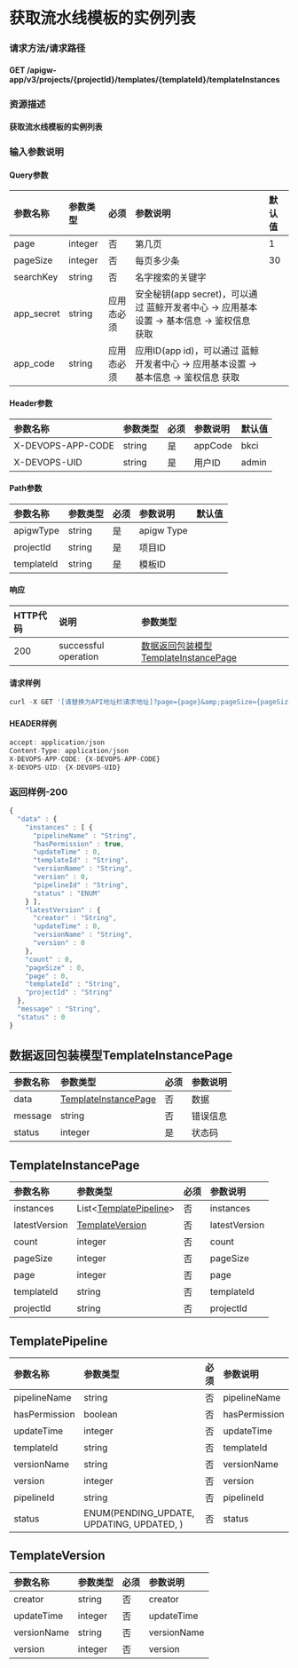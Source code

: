 # 获取流水线模板的实例列表

### 请求方法/请求路径

#### GET  /apigw-app/v3/projects/{projectId}/templates/{templateId}/templateInstances

### 资源描述

#### 获取流水线模板的实例列表

### 输入参数说明

#### Query参数

| 参数名称 | 参数类型 | 必须 | 参数说明 | 默认值 |
| :--- | :--- | :--- | :--- | :--- |
| page | integer | 否 | 第几页 | 1 |
| pageSize | integer | 否 | 每页多少条 | 30 |
| searchKey | string | 否 | 名字搜索的关键字 |  |
| app\_secret | string | 应用态必须 | 安全秘钥\(app secret\)，可以通过 蓝鲸开发者中心 -&gt; 应用基本设置 -&gt; 基本信息 -&gt; 鉴权信息 获取 |  |
| app\_code | string | 应用态必须 | 应用ID\(app id\)，可以通过 蓝鲸开发者中心 -&gt; 应用基本设置 -&gt; 基本信息 -&gt; 鉴权信息 获取 |  |

#### Header参数

| 参数名称 | 参数类型 | 必须 | 参数说明 | 默认值 |
| :--- | :--- | :--- | :--- | :--- |
| X-DEVOPS-APP-CODE | string | 是 | appCode | bkci |
| X-DEVOPS-UID | string | 是 | 用户ID | admin |

#### Path参数

| 参数名称 | 参数类型 | 必须 | 参数说明 | 默认值 |
| :--- | :--- | :--- | :--- | :--- |
| apigwType | string | 是 | apigw Type |  |
| projectId | string | 是 | 项目ID |  |
| templateId | string | 是 | 模板ID |  |

#### 响应

| HTTP代码 | 说明 | 参数类型 |
| :--- | :--- | :--- |
| 200 | successful operation | [数据返回包装模型TemplateInstancePage](huo-qu-liu-shui-xian-mo-ban-de-shi-li-lie-biao.md) |

#### 请求样例

```javascript
curl -X GET '[请替换为API地址栏请求地址]?page={page}&amp;pageSize={pageSize}&amp;searchKey={searchKey}&amp;app_secret={app_secret}&amp;app_code={app_code}'
```

#### HEADER样例

```javascript
accept: application/json
Content-Type: application/json
X-DEVOPS-APP-CODE: {X-DEVOPS-APP-CODE}
X-DEVOPS-UID: {X-DEVOPS-UID}
```

### 返回样例-200

```javascript
{
  "data" : {
    "instances" : [ {
      "pipelineName" : "String",
      "hasPermission" : true,
      "updateTime" : 0,
      "templateId" : "String",
      "versionName" : "String",
      "version" : 0,
      "pipelineId" : "String",
      "status" : "ENUM"
    } ],
    "latestVersion" : {
      "creator" : "String",
      "updateTime" : 0,
      "versionName" : "String",
      "version" : 0
    },
    "count" : 0,
    "pageSize" : 0,
    "page" : 0,
    "templateId" : "String",
    "projectId" : "String"
  },
  "message" : "String",
  "status" : 0
}
```

## 数据返回包装模型TemplateInstancePage

| 参数名称 | 参数类型 | 必须 | 参数说明 |
| :--- | :--- | :--- | :--- |
| data | [TemplateInstancePage](huo-qu-liu-shui-xian-mo-ban-de-shi-li-lie-biao.md) | 否 | 数据 |
| message | string | 否 | 错误信息 |
| status | integer | 是 | 状态码 |

## TemplateInstancePage

| 参数名称 | 参数类型 | 必须 | 参数说明 |
| :--- | :--- | :--- | :--- |
| instances | List&lt;[TemplatePipeline](huo-qu-liu-shui-xian-mo-ban-de-shi-li-lie-biao.md)&gt; | 否 | instances |
| latestVersion | [TemplateVersion](huo-qu-liu-shui-xian-mo-ban-de-shi-li-lie-biao.md) | 否 | latestVersion |
| count | integer | 否 | count |
| pageSize | integer | 否 | pageSize |
| page | integer | 否 | page |
| templateId | string | 否 | templateId |
| projectId | string | 否 | projectId |

## TemplatePipeline

| 参数名称 | 参数类型 | 必须 | 参数说明 |
| :--- | :--- | :--- | :--- |
| pipelineName | string | 否 | pipelineName |
| hasPermission | boolean | 否 | hasPermission |
| updateTime | integer | 否 | updateTime |
| templateId | string | 否 | templateId |
| versionName | string | 否 | versionName |
| version | integer | 否 | version |
| pipelineId | string | 否 | pipelineId |
| status | ENUM\(PENDING\_UPDATE, UPDATING, UPDATED, \) | 否 | status |

## TemplateVersion

| 参数名称 | 参数类型 | 必须 | 参数说明 |
| :--- | :--- | :--- | :--- |
| creator | string | 否 | creator |
| updateTime | integer | 否 | updateTime |
| versionName | string | 否 | versionName |
| version | integer | 否 | version |


